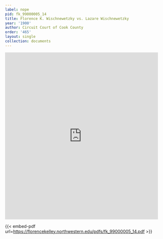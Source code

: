 ```yaml
---
label: nope
pid: fk_99000005_14
title: Florence K. Wischnewetzky vs. Lazare Wischnewetzky
year: '1900'
author: Circuit Court of Cook County
order: '465'
layout: single
collection: documents
---
```

<iframe src="https://northwestern.app.box.com/embed/s/a3jla8u0sbkhgpj19quh5k37q3nofgov?sortColumn=date&view=list" width="100%" height="550" frameborder="0" allowfullscreen webkitallowfullscreen msallowfullscreen></iframe>


{{< embed-pdf url=https://florencekelley.northwestern.edu/pdfs/fk_99000005_14.pdf >}}